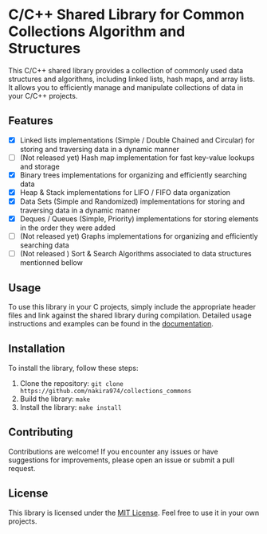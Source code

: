 # C/C++ Shared Library for Common Collections Algorithm and Structures

This C/C++ shared library provides a collection of commonly used data structures and algorithms, including linked lists,
hash maps, and array lists. It allows you to efficiently manage and manipulate collections of data in your C/C++ projects.

## Features

- [x] Linked lists implementations (Simple / Double Chained and Circular) for storing and traversing data in a dynamic manner
- [ ] (Not released yet) Hash map implementation for fast key-value lookups and storage
- [x] Binary trees implementations for organizing and efficiently searching data
- [x] Heap & Stack implementations for LIFO / FIFO data organization
- [x] Data Sets (Simple and Randomized) implementations for storing and traversing data in a dynamic manner
- [x] Deques / Queues (Simple, Priority) implementations  for storing elements in the order they were added
- [ ] (Not released yet) Graphs implementations for organizing and efficiently searching data
- [ ] (Not released ) Sort & Search Algorithms associated to data structures mentionned bellow

## Usage

To use this library in your C projects, simply include the appropriate header files and link against the shared library
during compilation. Detailed usage instructions and examples can be found in the [documentation](link/to/documentation).

## Installation

To install the library, follow these steps:

1. Clone the repository: `git clone https://github.com/nakira974/collections_commons`
2. Build the library: `make`
3. Install the library: `make install`

## Contributing

Contributions are welcome! If you encounter any issues or have suggestions for improvements, please open an issue or
submit a pull request.

## License

This library is licensed under the [MIT License](https://github.com/git/git-scm.com/blob/main/MIT-LICENSE.txt). Feel
free to use it in your own projects.
